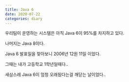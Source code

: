 ```yaml
---
title: Java 6
date: 2020-07-22
categories: diary
---
```

우리팀이 운영하는 시스템은 아직 Java 6이 95%를 차지하고 있다.

나머지는 Java 8이다.

Java 6 발표일을 찾아보니 2006년 12원 11일 이었다.

그때는 내가 고등학교 1학년일때다..

새삼스레 Java 6이 엄청 오래됬다는걸 깨닫는 날이었다..